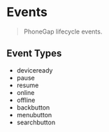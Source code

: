 Events
======

> PhoneGap lifecycle events.

Event Types
-----------

- deviceready
- pause
- resume
- online
- offline
- backbutton
- menubutton
- searchbutton

